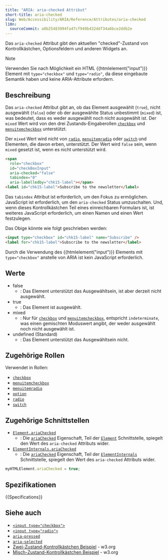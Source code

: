```yaml
---
title: "ARIA: aria-checked Attribut"
short-title: aria-checked
slug: Web/Accessibility/ARIA/Reference/Attributes/aria-checked
l10n:
  sourceCommit: a8b25483994fa47cf949b432ddf34a6bce2ddb2e
---
```


Das `aria-checked` Attribut gibt den aktuellen "checked"-Zustand von Kontrollkästchen, Optionsfeldern und anderen Widgets an.

> [!NOTE]
> Verwenden Sie nach Möglichkeit ein HTML {{htmlelement("input")}} Element mit `type="checkbox"` und `type="radio"`, da diese eingebaute Semantik haben und keine ARIA-Attribute erfordern.

## Beschreibung

Das `aria-checked` Attribut gibt an, ob das Element ausgewählt (`true`), nicht ausgewählt (`false`) oder ob der ausgewählte Status unbestimmt (`mixed`) ist, was bedeutet, dass es weder ausgewählt noch nicht ausgewählt ist. Der `mixed` Wert wird von den drei Zustands-Eingaberollen [`checkbox`](/de/docs/Web/Accessibility/ARIA/Reference/Roles/checkbox_role) und [`menuitemcheckbox`](/de/docs/Web/Accessibility/ARIA/Reference/Roles/menuitemcheckbox_role) unterstützt.

Der `mixed` Wert wird nicht von [`radio`](/de/docs/Web/Accessibility/ARIA/Reference/Roles/radio_role), [`menuitemradio`](/de/docs/Web/Accessibility/ARIA/Reference/Roles/menuitemradio_role) oder [`switch`](/de/docs/Web/Accessibility/ARIA/Reference/Roles/switch_role) und Elementen, die davon erben, unterstützt. Der Wert wird `false` sein, wenn `mixed` gesetzt ist, wenn es nicht unterstützt wird.

```html
<span
  role="checkbox"
  id="checkBoxInput"
  aria-checked="false"
  tabindex="0"
  aria-labelledby="chk15-label"></span>
<label id="chk15-label">Subscribe to the newsletter</label>
```

Das `tabindex` Attribut ist erforderlich, um den Fokus zu ermöglichen. JavaScript ist erforderlich, um den `aria-checked` Status umzuschalten. Und, wenn dieses Kontrollkästchen Teil eines einreichbaren Formulars ist, ist weiteres JavaScript erforderlich, um einen Namen und einen Wert festzulegen.

Das Obige könnte wie folgt geschrieben werden:

```html
<input type="checkbox" id="chk15-label" name="Subscribe" />
<label for="chk15-label">Subscribe to the newsletter</label>
```

Durch die Verwendung des {{htmlelement("input")}} Elements mit `type="checkbox"` anstelle von ARIA ist kein JavaScript erforderlich.

## Werte

- false
  - : Das Element unterstützt das Ausgewähltsein, ist aber derzeit nicht ausgewählt.
- true
  - : Das Element ist ausgewählt.
- mixed
  - : Nur für [`checkbox`](/de/docs/Web/Accessibility/ARIA/Reference/Roles/checkbox_role) und [`menuitemcheckbox`](/de/docs/Web/Accessibility/ARIA/Reference/Roles/menuitemcheckbox_role), entspricht `indeterminate`, was einen gemischten Moduswert angibt, der weder ausgewählt noch nicht ausgewählt ist.
- undefined (Standard)
  - : Das Element unterstützt das Ausgewähltsein nicht.

## Zugehörige Rollen

Verwendet in Rollen:

- [`checkbox`](/de/docs/Web/Accessibility/ARIA/Reference/Roles/checkbox_role)
- [`menuitemcheckbox`](/de/docs/Web/Accessibility/ARIA/Reference/Roles/menuitemcheckbox_role)
- [`menuitemradio`](/de/docs/Web/Accessibility/ARIA/Reference/Roles/menuitemradio_role)
- [`option`](/de/docs/Web/Accessibility/ARIA/Reference/Roles/option_role)
- [`radio`](/de/docs/Web/Accessibility/ARIA/Reference/Roles/radio_role)
- [`switch`](/de/docs/Web/Accessibility/ARIA/Reference/Roles/switch_role)

## Zugehörige Schnittstellen

- [`Element.ariaChecked`](/de/docs/Web/API/Element/ariaChecked)
  - : Die [`ariaChecked`](/de/docs/Web/API/Element/ariaChecked) Eigenschaft, Teil der [`Element`](/de/docs/Web/API/Element) Schnittstelle, spiegelt den Wert des `aria-checked` Attributs wider.
- [`ElementInternals.ariaChecked`](/de/docs/Web/API/ElementInternals/ariaChecked)
  - : Die [`ariaChecked`](/de/docs/Web/API/ElementInternals/ariaChecked) Eigenschaft, Teil der [`ElementInternals`](/de/docs/Web/API/ElementInternals) Schnittstelle, spiegelt den Wert des `aria-checked` Attributs wider.

```js
myHTMLElement.ariaChecked = true;
```

## Spezifikationen

{{Specifications}}

## Siehe auch

- [`<input type="checkbox">`](/de/docs/Web/HTML/Reference/Elements/input/checkbox)
- [`<input type="radio">`](/de/docs/Web/HTML/Reference/Elements/input/radio)
- [`aria-pressed`](/de/docs/Web/Accessibility/ARIA/Reference/Attributes/aria-pressed)
- [`aria-selected`](/de/docs/Web/Accessibility/ARIA/Reference/Attributes/aria-selected)
- [Zwei-Zustand-Kontrollkästchen Beispiel](https://www.w3.org/WAI/ARIA/apg/example-index/checkbox/checkbox.html) - w3.org
- [Misch-Zustand-Kontrollkästchen Beispiel](https://www.w3.org/WAI/ARIA/apg/example-index/checkbox/checkbox-mixed.html) - w3.org
